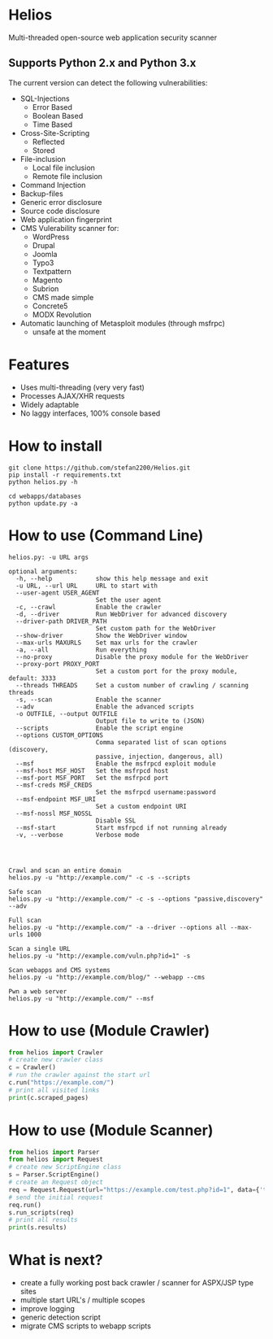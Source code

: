 
# Helios
Multi-threaded open-source web application security scanner

## Supports Python 2.x and Python 3.x

The current version can detect the following vulnerabilities:
- SQL-Injections
    - Error Based
    - Boolean Based
    - Time Based
- Cross-Site-Scripting
    - Reflected
    - Stored
- File-inclusion
    - Local file inclusion
    - Remote file inclusion
- Command Injection
- Backup-files
- Generic error disclosure
- Source code disclosure
- Web application fingerprint
- CMS Vulerability scanner for:
    - WordPress
    - Drupal
    - Joomla
    - Typo3
    - Textpattern
    - Magento
    - Subrion
    - CMS made simple
    - Concrete5
    - MODX Revolution
- Automatic launching of Metasploit modules (through msfrpc)
    - unsafe at the moment
    

# Features
- Uses multi-threading (very very fast)
- Processes AJAX/XHR requests
- Widely adaptable
- No laggy interfaces, 100% console based


# How to install
```
git clone https://github.com/stefan2200/Helios.git
pip install -r requirements.txt
python helios.py -h

cd webapps/databases
python update.py -a
```

# How to use (Command Line)
```
helios.py: -u URL args

optional arguments:
  -h, --help            show this help message and exit
  -u URL, --url URL     URL to start with
  --user-agent USER_AGENT
                        Set the user agent
  -c, --crawl           Enable the crawler
  -d, --driver          Run WebDriver for advanced discovery
  --driver-path DRIVER_PATH
                        Set custom path for the WebDriver
  --show-driver         Show the WebDriver window
  --max-urls MAXURLS    Set max urls for the crawler
  -a, --all             Run everything
  --no-proxy            Disable the proxy module for the WebDriver
  --proxy-port PROXY_PORT
                        Set a custom port for the proxy module, default: 3333
  --threads THREADS     Set a custom number of crawling / scanning threads
  -s, --scan            Enable the scanner
  --adv                 Enable the advanced scripts
  -o OUTFILE, --output OUTFILE
                        Output file to write to (JSON)
  --scripts             Enable the script engine
  --options CUSTOM_OPTIONS
                        Comma separated list of scan options (discovery,
                        passive, injection, dangerous, all)
  --msf                 Enable the msfrpcd exploit module
  --msf-host MSF_HOST   Set the msfrpcd host
  --msf-port MSF_PORT   Set the msfrpcd port
  --msf-creds MSF_CREDS
                        Set the msfrpcd username:password
  --msf-endpoint MSF_URI
                        Set a custom endpoint URI
  --msf-nossl MSF_NOSSL
                        Disable SSL
  --msf-start           Start msfrpcd if not running already
  -v, --verbose         Verbose mode




Crawl and scan an entire domain
helios.py -u "http://example.com/" -c -s --scripts

Safe scan
helios.py -u "http://example.com/" -c -s --options "passive,discovery" --adv

Full scan
helios.py -u "http://example.com/" -a --driver --options all --max-urls 1000

Scan a single URL
helios.py -u "http://example.com/vuln.php?id=1" -s

Scan webapps and CMS systems
helios.py -u "http://example.com/blog/" --webapp --cms

Pwn a web server
helios.py -u "http://example.com/" --msf
```

# How to use (Module Crawler)
```python
from helios import Crawler
# create new crawler class
c = Crawler()
# run the crawler against the start url
c.run("https://example.com/")
# print all visited links
print(c.scraped_pages)
```

# How to use (Module Scanner)
```python
from helios import Parser
from helios import Request
# create new ScriptEngine class
s = Parser.ScriptEngine()
# create an Request object
req = Request.Request(url="https://example.com/test.php?id=1", data={'test': 'value'})
# send the initial request
req.run()
s.run_scripts(req)
# print all results
print(s.results)
```

# What is next?
- create a fully working post back crawler / scanner for ASPX/JSP type sites
- multiple start URL's / multiple scopes
- improve logging
- generic detection script
- migrate CMS scripts to webapp scripts

